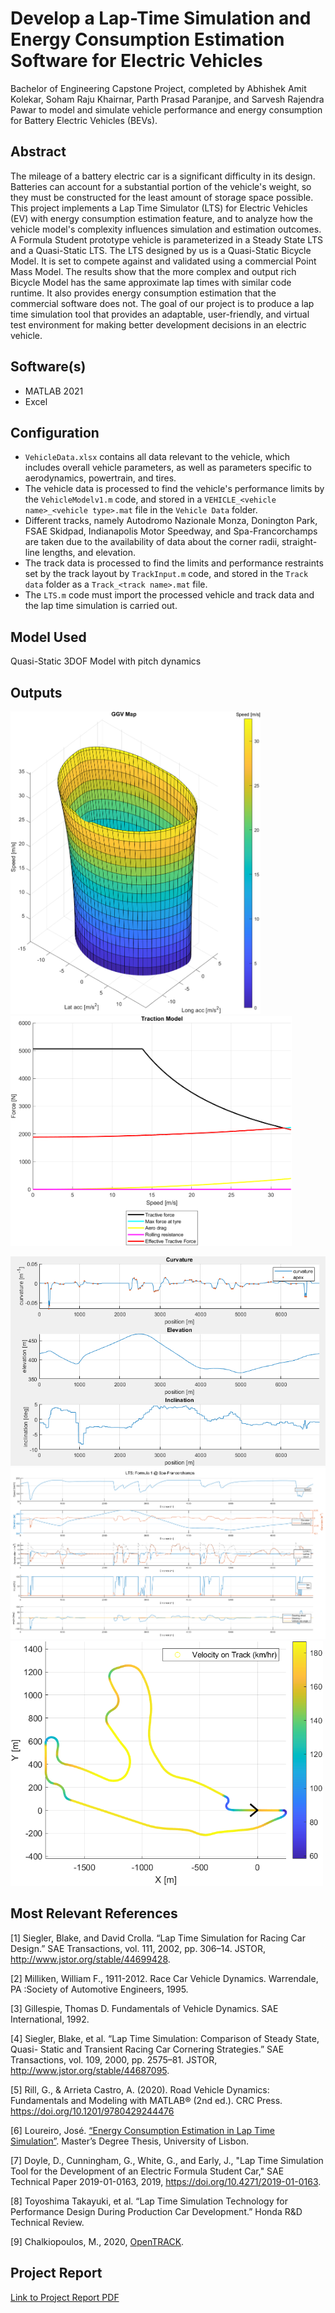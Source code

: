 # Develop a Lap-Time Simulation and Energy Consumption Estimation Software for Electric Vehicles 
<p>Bachelor of Engineering Capstone Project, completed by Abhishek Amit Kolekar, Soham Raju Khairnar, Parth Prasad Paranjpe, and Sarvesh Rajendra Pawar to model and simulate vehicle performance and energy consumption for Battery Electric Vehicles (BEVs).</p>

## Abstract
<p> The mileage of a battery electric car is a significant difficulty in its design. Batteries can account for a substantial portion of the vehicle's weight, so they must be constructed for the least amount of storage space possible. This project implements a Lap Time Simulator 
(LTS) for Electric Vehicles (EV) with energy consumption estimation feature, and to analyze how the vehicle model's complexity influences simulation and estimation outcomes. A Formula Student prototype vehicle is parameterized in a Steady State LTS and a Quasi-Static LTS. The LTS designed by us is a Quasi-Static Bicycle Model. It is set to 
compete against and validated using a commercial Point Mass Model. The results show that the more complex and output rich Bicycle Model has the same approximate lap times with similar code runtime. It also provides energy consumption estimation that the commercial software does not. 
The goal of our project is to produce a lap time simulation tool that provides an adaptable, user-friendly, and virtual test environment for making better development decisions in an electric vehicle.</p>

## Software(s)
- MATLAB 2021
- Excel

## Configuration
- `VehicleData.xlsx` contains all data relevant to the vehicle, which includes overall vehicle parameters, as well as parameters specific to aerodynamics, powertrain, and tires.
- The vehicle data is processed to find the vehicle's performance limits by the `VehicleModelv1.m` code, and stored in a `VEHICLE_<vehicle name>_<vehicle type>.mat` file in the `Vehicle Data` folder.
- Different tracks, namely Autodromo Nazionale Monza, Donington Park, FSAE Skidpad, Indianapolis Motor Speedway, and Spa-Francorchamps are taken due to the availability of data about the corner radii, straight-line lengths, and elevation.
- The track data is processed to find the limits and performance restraints set by the track layout by `TrackInput.m` code, and stored in the `Track data` folder as a `Track_<track name>.mat` file.
- The `LTS.m` code must import the processed vehicle and track data and the lap time simulation is carried out.

## Model Used
Quasi-Static 3DOF Model with pitch dynamics

## Outputs
<img src="Figs/GGV.png" alt="GGV" width="400"/> <img src="Figs/TractionModel.png" alt="TractionModel" width="450"/>

<img src="Figs/TrackInfo.png" alt="TrackInfo" width="600"/>

<img src="Figs/LTS.png" alt="LTS"/>

<img src="Figs/VonTrack.png" alt="VonT" width="500"/>


## Most Relevant References
[1] Siegler, Blake, and David Crolla. “Lap Time Simulation for Racing Car Design.” SAE Transactions, vol. 111, 2002, pp. 306–14. JSTOR, http://www.jstor.org/stable/44699428.

[2] Milliken, William F., 1911-2012. Race Car Vehicle Dynamics. Warrendale, PA :Society of Automotive Engineers, 1995.

[3] Gillespie, Thomas D. Fundamentals of Vehicle Dynamics. SAE International, 1992.

[4] Siegler, Blake, et al. “Lap Time Simulation: Comparison of Steady State, Quasi- Static and Transient Racing Car Cornering Strategies.” SAE Transactions, vol. 109, 2000, pp. 2575–81. JSTOR, http://www.jstor.org/stable/44687095.

[5] Rill, G., & Arrieta Castro, A. (2020). Road Vehicle Dynamics: Fundamentals and Modeling with MATLAB® (2nd ed.). CRC Press. https://doi.org/10.1201/9780429244476

[6] Loureiro, José. [“Energy Consumption Estimation in Lap Time Simulation”](https://www.bing.com/ck/a?!&&p=244e43e80cace756JmltdHM9MTcyMjU1NjgwMCZpZ3VpZD0xZmNjNzhmZC1mYTE2LTY4ZjQtMjhlMy02YTliZmI3ZDY5ZTMmaW5zaWQ9NTIwNA&ptn=3&ver=2&hsh=3&fclid=1fcc78fd-fa16-68f4-28e3-6a9bfb7d69e3&psq=jose+loureiro+energy+consumption+estimation&u=a1aHR0cHM6Ly9mZW5peC50ZWNuaWNvLnVsaXNib2EucHQvZG93bmxvYWRGaWxlLzg0NDgyMDA2NzEyNTYyMy9yZXN1bW8ucGRm&ntb=1). Master’s Degree Thesis, University of Lisbon.

[7] Doyle, D., Cunningham, G., White, G., and Early, J., "Lap Time Simulation Tool for the Development of an Electric Formula Student Car," SAE Technical Paper 2019-01-0163, 2019, https://doi.org/10.4271/2019-01-0163.

[8] Toyoshima Takayuki, et al. “Lap Time Simulation Technology for Performance Design During Production Car Development.” Honda R&D Technical Review. 

[9] Chalkiopoulos, M., 2020, [OpenTRACK](https://github.com/mc12027/OpenLAP-Lap-Time-Simulator/blob/master/OpenTRACK.m). 

## Project Report
[Link to Project Report PDF](./ProjectReport.pdf)
